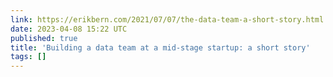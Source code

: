 ```yaml
---
link: https://erikbern.com/2021/07/07/the-data-team-a-short-story.html
date: 2023-04-08 15:22 UTC
published: true
title: 'Building a data team at a mid-stage startup: a short story'
tags: []
---
```



